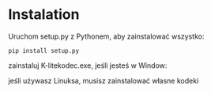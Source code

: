 # Instalation

Uruchom setup.py z Pythonem, aby zainstalować wszystko:
```
pip install setup.py
```
zainstaluj K-litekodec.exe, jeśli jesteś w Window:


jeśli używasz Linuksa, musisz zainstalować własne kodeki
